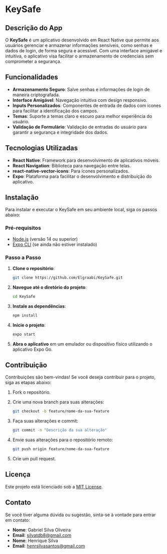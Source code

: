 # KeySafe

## Descrição do App

O **KeySafe** é um aplicativo desenvolvido em React Native que permite aos usuários gerenciar e armazenar informações sensíveis, como senhas e dados de login, de forma segura e acessível. Com uma interface amigável e intuitiva, o aplicativo visa facilitar o armazenamento de credenciais sem comprometer a segurança.

## Funcionalidades

- **Armazenamento Seguro**: Salve senhas e informações de login de maneira criptografada.
- **Interface Amigável**: Navegação intuitiva com design responsivo.
- **Inputs Personalizados**: Componentes de entrada de dados com ícones para facilitar a identificação dos campos.
- **Temas**: Suporte a temas claro e escuro para melhor experiência do usuário.
- **Validação de Formulário**: Validação de entradas do usuário para garantir a segurança e integridade dos dados.

## Tecnologias Utilizadas

- **React Native**: Framework para desenvolvimento de aplicativos móveis.
- **React Navigation**: Biblioteca para navegação entre telas.
- **react-native-vector-icons**: Para ícones personalizados.
- **Expo**: Plataforma para facilitar o desenvolvimento e distribuição do aplicativo.

## Instalação

Para instalar e executar o KeySafe em seu ambiente local, siga os passos abaixo:

### Pré-requisitos

- [Node.js](https://nodejs.org/) (versão 14 ou superior)
- [Expo CLI](https://docs.expo.dev/get-started/installation/) (se ainda não estiver instalado)

### Passo a Passo

1. **Clone o repositório**:

   ```bash
   git clone https://github.com/Elgraabi/KeySafe.git
   ```

2. **Navegue até o diretório do projeto**:

   ```bash
   cd KeySafe
   ```

3. **Instale as dependências**:

   ```bash
   npm install
   ```

4. **Inicie o projeto**:

   ```bash
   expo start
   ```

5. **Abra o aplicativo** em um emulador ou dispositivo físico utilizando o aplicativo Expo Go.

## Contribuição

Contribuições são bem-vindas! Se você deseja contribuir para o projeto, siga as etapas abaixo:

1. Fork o repositório.
2. Crie uma nova branch para suas alterações:
   
   ```bash
   git checkout -b feature/nome-da-sua-feature
   ```

3. Faça suas alterações e commit:

   ```bash
   git commit -m "Descrição da sua alteração"
   ```

4. Envie suas alterações para o repositório remoto:

   ```bash
   git push origin feature/nome-da-sua-feature
   ```

5. Crie um pull request.

## Licença

Este projeto está licenciado sob a [MIT License](LICENSE).

## Contato

Se você tiver alguma dúvida ou sugestão, sinta-se à vontade para entrar em contato:

- **Nome**: Gabriel Silva Oliveira
- **Email**: silvatdb8@gmail.com
- **Nome**: Henrique Silva
- **Email**: henrsilvasantos@gmail.com
```
